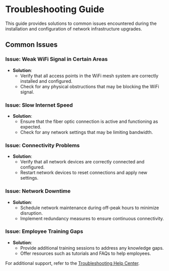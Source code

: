 # Troubleshooting Guide

This guide provides solutions to common issues encountered during the installation and configuration of network infrastructure upgrades.

## Common Issues

### Issue: Weak WiFi Signal in Certain Areas

- **Solution**:
    - Verify that all access points in the WiFi mesh system are correctly installed and configured.
    - Check for any physical obstructions that may be blocking the WiFi signal.

### Issue: Slow Internet Speed

- **Solution**:
    - Ensure that the fiber optic connection is active and functioning as expected.
    - Check for any network settings that may be limiting bandwidth.

### Issue: Connectivity Problems

- **Solution**:
    - Verify that all network devices are correctly connected and configured.
    - Restart network devices to reset connections and apply new settings.

### Issue: Network Downtime

- **Solution**:
    - Schedule network maintenance during off-peak hours to minimize disruption.
    - Implement redundancy measures to ensure continuous connectivity.

### Issue: Employee Training Gaps

- **Solution**:
    - Provide additional training sessions to address any knowledge gaps.
    - Offer resources such as tutorials and FAQs to help employees.

For additional support, refer to the [Troubleshooting Help Center](https://help.example.com).

